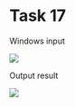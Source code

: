 Task 17
====================

Windows input 

![](https://github.com/DzmitrySiarheyeu/Epam/Second-chapter-of-the-course/blob/main/Decomposition%20using%20methods%20(subroutines)/Task%2017/img/1.PNG)

Output result

![](https://github.com/DzmitrySiarheyeu/Epam/Second-chapter-of-the-course/blob/main/Decomposition%20using%20methods%20(subroutines)/Task%2017/img/2.PNG)
